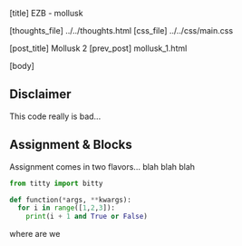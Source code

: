 [title] EZB - mollusk

[thoughts_file] ../../thoughts.html
[css_file] ../../css/main.css

[post_title] Mollusk 2
[prev_post] mollusk_1.html

[body]

## Disclaimer
This code really is bad...

## Assignment & Blocks
Assignment comes in two flavors... blah blah blah


```python
from titty import bitty

def function(*args, **kwargs):
  for i in range([1,2,3]):
    print(i + 1 and True or False)
```


where are we

